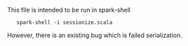 This file is intended to be run in spark-shell

```
   spark-shell -i sessionize.scala 
```

However, there is an existing bug which is failed
serialization.
